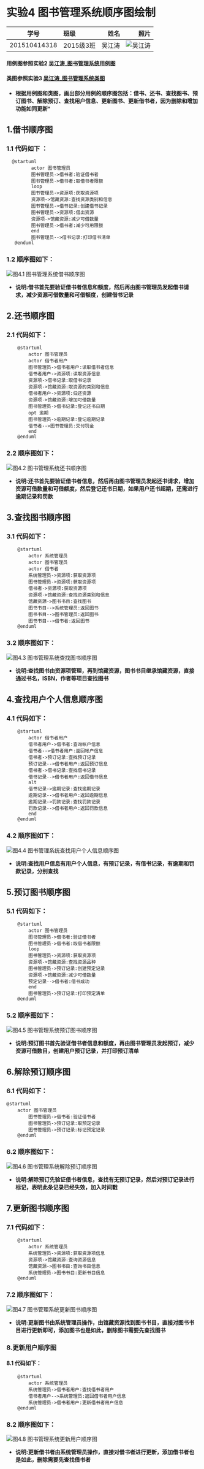 ﻿# 实验4 图书管理系统顺序图绘制
|    学号    |       班级       |      姓名     |    照片    | 
|:-------:|:------------- | ----------:|----------:|
|   201510414318  |     2015级3班    |   吴江涛   |  ![](./wjt.jpg "吴江涛") |

#### 用例图参照实验2 [吴江涛_图书管理系统用例图](../test2/usecase_01.png "用例图")
#### 类图参照实验3 [吴江涛_图书管理系统类图](../test3/classDraw.png "类图")
* **根据用例图和类图，画出部分用例的顺序图包括：借书、还书、查找图书、预订图书、解除预订、查找用户信息、更新图书、更新借书者，因为删除和增加功能如同更新***

## 1.借书顺序图
### 1.1 代码如下 ：
      @startuml
             actor 图书管理员
             图书管理员->借书者:验证借书者
             图书管理员->借书者:取借书者限额
             loop
             图书管理员->资源项:获取资源项
             资源项->馆藏资源:查找资源类别和信息
             图书管理员->借书记录:创建借书记录
             图书管理员->资源项:借出资源
             资源项->馆藏资源:减少可借数量
             图书管理员->借书者:减少可用限额
             end
             图书管理员-->借书记录:打印借书清单
       @enduml
### 1.2 顺序图如下：
   ![](./borrowBook.png "图4.1 图书管理系统借书顺序图")
  * **说明:借书首先要验证借书者信息和额度，然后再由图书管理员发起借书请求，减少资源可借数量和可借额度，创建借书记录**

## 2.还书顺序图
### 2.1 代码如下：
```
    @startuml
        actor 图书管理员
        actor 借书者用户
        图书管理员->借书者用户:读取借书者信息
        借书者用户->资源项:读取资源信息
        资源项->借书记录:取借书记录
        资源项->馆藏资源:取资源的类别和信息
        借书者用户->资源项:归还资源
        资源项->馆藏资源:增加可借数量
        图书管理员->借书记录:登记还书日期
        opt 逾期
        图书管理员->逾期记录:登记逾期记录
        借书者-->图书管理员:交付罚金
        end
    @enduml
```
### 2.2 顺序图如下：
![](./returnBook.png '图4.2 图书管理系统还书顺序图')
* **说明:还书首先要验证借书者信息，然后再由图书管理员发起还书请求，增加资源可借数量和可借额度，然后登记还书日期，如果用户还书超期，还需进行逾期记录和罚款**

## 3.查找图书顺序图
### 3.1 代码如下：
```
    @startuml
        actor 系统管理员
        actor 图书管理员
        actor 借书者
        系统管理员->资源项:获取资源项
        图书管理员->资源项:获取资源项
        借书者->资源项:获取资源项
        资源项->馆藏资源:查找资源类别和信息
        馆藏资源->图书书目:查找图书
        图书书目-->系统管理员:返回图书
        图书书目-->图书管理员:返回图书
        图书书目-->借书者:返回图书
    @enduml
```
### 3.2 顺序图如下：
![](./findBook.png '图4.3 图书管理系统查找图书顺序图')
* **说明:查找图书由资源项管理，再到馆藏资源，图书书目继承馆藏资源，直接通过书名，ISBN，作者等项目查找图书**

## 4.查找用户个人信息顺序图
### 4.1 代码如下：
```
    @startuml
        actor 借书者用户
        借书者用户->借书者:查询帐户信息
        借书者-->借书者用户:返回帐户信息
        借书者->预订记录:查找预订记录
        预订记录-->借书者用户:返回预订信息
        借书者->借书记录:查找借书记录
        借书记录-->借书者用户:返回借书信息
        alt
        借书记录->逾期记录:查找逾期记录
        逾期记录-->借书者用户:返回逾期信息
        逾期记录->罚款记录:查找罚款记录
        罚款记录-->借书者用户:返回罚款信息
        end
    @enduml
```
### 4.2 顺序图如下：
![](./findUserInfo.png '图4.4 图书管理系统查找用户个人信息顺序图')
* **说明:查找用户信息有用户个人信息，有预订记录，有借书记录，有逾期和罚款记录，分别查找**

## 5.预订图书顺序图
### 5.1 代码如下：
```
    @startuml
        actor 图书管理员
        图书管理员->借书者:验证借书者
        图书管理员->借书者:取借书者限额
        loop
        图书管理员->资源项:获取资源项
        资源项->馆藏资源:查找资源品种
        图书管理员->预订记录:创建预定记录
        资源项->馆藏资源:减少可借数量
        预定记录-->借书者:借书成功
        end
        图书管理员->预订记录:打印预定清单
    @enduml
```
### 5.2 顺序图如下：
![](./reserveBook.png '图4.5 图书管理系统预订图书顺序图')
* **说明:预订图书首先验证借书者信息和额度，再由图书管理员发起预订，减少资源可借数目，创建用户预订记录，并打印预订清单**

## 6.解除预订顺序图
### 6.1 代码如下：
```
@startuml
    actor 图书管理员
        图书管理员->借书者:验证借书者
        图书管理员->预订记录:取预定记录
        图书管理员->预订记录:标记预定记录
    @enduml
```
### 6.2 顺序图如下：
![](./bookManager.png '图4.6 图书管理系统解除预订顺序图')
* **说明:解除预订先验证借书者信息，查找有无预订记录，然后对预订记录进行标记，表明此条记录已经失效，加入时间戳**

## 7.更新图书顺序图
### 7.1 代码如下：
```
    @startuml
        actor 系统管理员
        系统管理员->资源项:获取资源项信息
        资源项->馆藏资源:查询资源信息
        馆藏资源->图书书目:查询书目信息
        系统管理员->图书书目:更新书目信息
    @enduml
```
### 7.2 顺序图如下：
![](./updateBook.png '图4.7 图书管理系统更新图书顺序图')
* **说明:更新图书由系统管理员操作，由馆藏资源找到图书书目，直接对图书书目进行更新即可，添加图书也是如此，删除图书需要先查找图书**

### 8.更新用户顺序图
#### 8.1 代码如下：
```
    @startuml
        actor 系统管理员
        系统管理员->借书者用户:查找借书者用户
        借书者用户-->系统管理员:返回借书者用户信息
        系统管理员->借书者用户:更新借书者用户信息
    @enduml
```
### 8.2 顺序图如下：
![](./updateUser.png '图4.8 图书管理系统更新用户顺序图')
* **说明:更新借书者由系统管理员操作，直接对借书者进行更新，添加借书者也是如此，删除需要先查找借书者** 